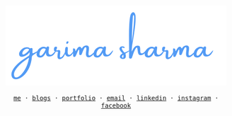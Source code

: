 <p align="center">
  <a href="https://garimasharma.netlify.app">
    <img src="Assests/garimalogo.svg"> 
  </a> <br> <br>
  <samp>
    <a href="https://twitter.com/garimaasharma_" target="_blank">me</a> ·
    <a target="_blank" href="https://dev.to/garimasharma">blogs</a> ·
    <a target="_blank" href="https://garimasharma.netlify.app">portfolio</a> ·
    <a target="_blank" href="mailto:sharmagarima814@gmail.com">email</a> ·
    <a target="_blank" href="https://www.linkedin.com/in/garima-sharma08/">linkedin</a> ·
    <a target="_blank" href="https://www.instagram.com/garimaasharma_/">instagram</a> ·
    <a target="_blank" href="https://www.facebook.com/garima.vats.143/">facebook</a>
  </samp>
</p>
